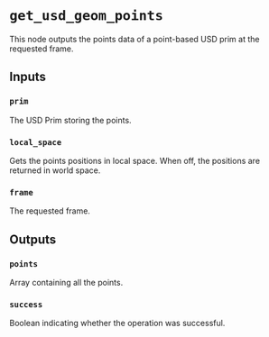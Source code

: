 # `get_usd_geom_points`

This node outputs the points data of a point-based USD prim at the requested frame.

## Inputs

### `prim`
The USD Prim storing the points. 

### `local_space`
Gets the points positions in local space. When off, the positions are returned in world space. 

### `frame`
The requested frame. 

## Outputs

### `points`
Array containing all the points. 

### `success`
Boolean indicating whether the operation was successful.

